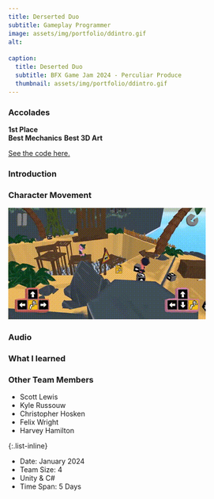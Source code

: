 ```yaml
---
title: Derserted Duo
subtitle: Gameplay Programmer
image: assets/img/portfolio/ddintro.gif
alt: 

caption:
  title: Deserted Duo
  subtitle: BFX Game Jam 2024 - Perculiar Produce
  thumbnail: assets/img/portfolio/ddintro.gif
---
```

### Accolades
**1st Place**  
**Best Mechanics**
**Best 3D Art**

<a href = "https://github.com/Joles-Doe/Peculiar-Produce"> See the code here.</a>


### Introduction


### Character Movement

<img src = "assets/img/portfolio/ddmove.gif">


### Audio



### What I learned


### Other Team Members
- Scott Lewis
- Kyle Russouw
- Christopher Hosken
- Felix Wright
- Harvey Hamilton


{:.list-inline}

- Date: January 2024
- Team Size: 4
- Unity & C#
- Time Span: 5 Days

